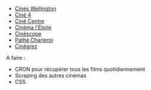 -   [Cinés Wellington](https://www.cineswellington.com/)
-   [Ciné 4](https://www.cine4.be/)
-   [Ciné Centre](http://lightsinthecity.be/rixensart/)
-   [Cinéma l'Etoile](http://lightsinthecity.be/jodoigne/)
-   [Cinéscope](https://www.pathe.be/fr/cinemas/cinema-cinescope-louvain-la-neuve)
-   [Pathé Charleroi](https://www.pathe.be/fr/cinemas/cinema-pathe-charleroi)
-   [Cinégrez](https://cinegrez.be/)

A faire :

-   CRON pour récupérer tous les films quotidiennement
-   Scraping des autres cinémas
-   CSS

